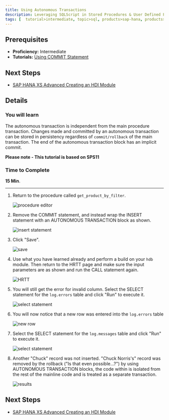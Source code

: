 ```yaml
---
title: Using Autonomous Transactions
description: Leveraging SQLScript in Stored Procedures & User Defined Functions through the use of Autonomous transactions
tags: [  tutorial>intermediate, topic>sql, products>sap-hana, products>sap-hana,-express-edition ]
---
```

## Prerequisites  
 - **Proficiency:** Intermediate
 - **Tutorials:** [Using COMMIT Statement](http://www.sap.com/developer/tutorials/xsa-sqlscript-trans-commit.html)

## Next Steps
 - [SAP HANA XS Advanced Creating an HDI Module](http://www.sap.com/developer/tutorials/xsa-hdi-module.html)

## Details
### You will learn  
The autonomous transaction is independent from the main procedure transaction. Changes made and committed by an autonomous transaction can be stored in persistency regardless of `commit/rollback` of the main transaction. The end of the autonomous transaction block has an implicit commit.

**Please note - This tutorial is based on SPS11**

### Time to Complete
**15 Min**.

---

1. Return to the procedure called `get_product_by_filter`.

	![procedure editor](1.png)

2. Remove the COMMIT statement, and instead wrap the INSERT statement with an AUTONOMOUS TRANSACTION block as shown.

	![insert statement](2.png)

3. Click "Save".

	![save](3.png)

4. Use what you have learned already and perform a build on your `hdb` module. Then return to the HRTT page and make sure the input parameters are as shown and run the CALL statement again.

	![HRTT](4.png)

5. You will still get the error for invalid column.  Select the SELECT statement for the `log.errors` table and click "Run" to execute it.

	![select statement](5.png)

6. You will now notice that a new row was entered into the `log.errors` table

	![new row](6.png)

7. Select the SELECT statement for the `log.messages` table and click "Run" to execute it.

	![select statement](7.png)

8. Another "Chuck" record was not inserted.  "Chuck Norris's" record was removed by the rollback ("Is that even possible…?")  by using AUTONOMOUS TRANSACTION blocks, the code within is isolated from the rest of the mainline code and is treated as a separate transaction.

	![results](8.png)


## Next Steps
 - [SAP HANA XS Advanced Creating an HDI Module](http://www.sap.com/developer/tutorials/xsa-hdi-module.html)
